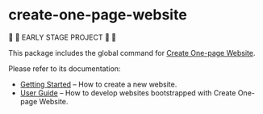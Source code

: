 # create-one-page-website

🚧 🚧 EARLY STAGE PROJECT 🚧 🚧

This package includes the global command for [Create One-page Website](https://github.com/cbazureau/create-one-page-website).

Please refer to its documentation:

- [Getting Started](https://github.com/cbazureau/create-one-page-website) – How to create a new website.
- [User Guide](https://cbazureau.github.io/create-one-page-website/) – How to develop websites bootstrapped with Create One-page Website.

